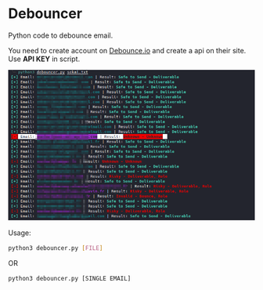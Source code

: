 # Debouncer
Python code to debounce email.

You need to create account on [Debounce.io](https://app.debounce.io/) and create a api on their site.
Use **API KEY** in script.

![demo](res.png)


Usage:
```sh
python3 debouncer.py [FILE]
```
OR
```sh
python3 debouncer.py [SINGLE EMAIL]
```
